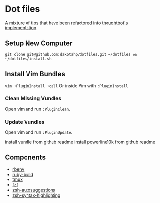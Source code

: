 # Dot files

A mixture of tips that have been refactored into [thoughtbot's implementation](https://github.com/thoughtbot/dotfiles).

## Setup New Computer
`git clone git@github.com:dakotahp/dotfiles.git ~/dotfiles && ~/dotfiles/install.sh`

## Install Vim Bundles
`vim +PluginInstall +qall`
Or inside Vim with `:PluginInstall`

### Clean Missing Vundles

Open vim and run `:PluginClean`.

### Update Vundles

Open vim and run `:PluginUpdate`.

install vundle from github readme
install powerline10k from github readme

## Components

* [rbenv](https://github.com/rbenv/rbenv#readme)
* [ruby-build](https://github.com/rbenv/ruby-build#readme)
* [tmux](https://github.com/tmux/tmux#readme)
* [fzf](https://github.com/junegunn/fzf#readme)
* [zsh-autosuggestions](https://github.com/zsh-users/zsh-autosuggestions/blob/master/INSTALL.md)
* [zsh-syntax-highlighting](https://github.com/zsh-users/zsh-syntax-highlighting/blob/master/INSTALL.md)

